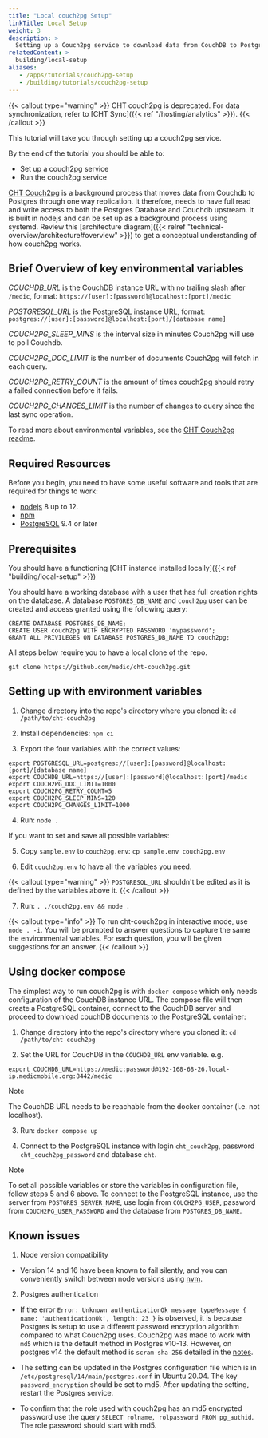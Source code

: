 ```yaml
---
title: "Local couch2pg Setup"
linkTitle: Local Setup
weight: 3
description: >
  Setting up a Couch2pg service to download data from CouchDB to Postgres database
relatedContent: >
  building/local-setup
aliases:
   - /apps/tutorials/couch2pg-setup
   - /building/tutorials/couch2pg-setup
---
```


{{< callout type="warning" >}}
  CHT couch2pg is deprecated. For data synchronization, refer to [CHT Sync]({{< ref "/hosting/analytics" >}}).
{{< /callout >}}

This tutorial will take you through setting up a couch2pg service.

By the end of the tutorial you should be able to:

- Set up a couch2pg service
- Run the couch2pg service

[CHT Couch2pg](https://github.com/medic/cht-couch2pg) is a background process that moves data from Couchdb to Postgres through one way replication. It therefore, needs to have full read and write access to both the Postgres Database and Couchdb upstream.  It is built in nodejs and can be set up as a background process using systemd. Review this [architecture diagram]({{< relref "technical-overview/architecture#overview" >}}) to get a conceptual understanding of how couch2pg works.

## Brief Overview of key environmental variables

*COUCHDB_URL* is the CouchDB instance URL with no trailing slash after `/medic`, format: `https://[user]:[password]@localhost:[port]/medic`

*POSTGRESQL_URL* is the PostgreSQL instance URL, format: `postgres://[user]:[password]@localhost:[port]/[database name]`

*COUCH2PG_SLEEP_MINS* is the interval size in minutes Couch2pg will use to poll Couchdb.

*COUCH2PG_DOC_LIMIT* is the number of documents Couch2pg will fetch in each query.

*COUCH2PG_RETRY_COUNT* is the amount of times couch2pg should retry a failed connection before it fails.

*COUCH2PG_CHANGES_LIMIT* is the number of changes to query since the last sync operation.

To read more about environmental variables, see the [CHT Couch2pg readme](https://github.com/medic/cht-couch2pg#readme).

## Required Resources

Before you begin, you need to have some useful software and tools that are required for things to work:

* [nodejs](https://nodejs.org/en/) 8 up to 12. 
* [npm](https://www.npmjs.com/get-npm)
* [PostgreSQL](https://www.postgresql.org/) 9.4 or later

## Prerequisites
You should have a functioning [CHT instance installed locally]({{< ref "building/local-setup" >}})

You should have a working database with a user that has full creation rights on the database. A database `POSTGRES_DB_NAME` and `couch2pg` user can be created and access granted using the following query:
```
CREATE DATABASE POSTGRES_DB_NAME;
CREATE USER couch2pg WITH ENCRYPTED PASSWORD 'mypassword';
GRANT ALL PRIVILEGES ON DATABASE POSTGRES_DB_NAME TO couch2pg;
```

All steps below require you to have a local clone of the repo.
```shell
git clone https://github.com/medic/cht-couch2pg.git
```

## Setting up with environment variables

1. Change directory into the repo's directory where you cloned it: `cd /path/to/cht-couch2pg`

2. Install dependencies: `npm ci`

3. Export the four variables with the correct values:
```shell
export POSTGRESQL_URL=postgres://[user]:[password]@localhost:[port]/[database name]
export COUCHDB_URL=https://[user]:[password]@localhost:[port]/medic
export COUCH2PG_DOC_LIMIT=1000
export COUCH2PG_RETRY_COUNT=5
export COUCH2PG_SLEEP_MINS=120
export COUCH2PG_CHANGES_LIMIT=1000
```

4. Run: `node .`

If you want to set and save all possible variables:

5. Copy `sample.env` to `couch2pg.env`: `cp sample.env couch2pg.env`

6. Edit `couch2pg.env` to have all the variables you need.

{{< callout type="warning" >}}
  `POSTGRESQL_URL` shouldn't be edited as it is defined by the variables above it.
{{< /callout >}}

7. Run: `. ./couch2pg.env && node .`

{{< callout type="info" >}}
  To run cht-couch2pg in interactive mode, use `node . -i`. You will be prompted to answer questions to capture the same the environmental variables. For each question, you will be given suggestions for an answer. 
{{< /callout >}}

## Using docker compose

The simplest way to run couch2pg is with `docker compose` which only needs configuration of the CouchDB instance URL. The compose file will then create a PostgreSQL container, connect to the CouchDB server and proceed to download couchDB documents to the PostgreSQL container:

1. Change directory into the repo's directory where you cloned it: `cd /path/to/cht-couch2pg`

2. Set the URL for CouchDB in the `COUCHDB_URL` env variable. e.g.
```shell
export COUCHDB_URL=https://medic:password@192-168-68-26.local-ip.medicmobile.org:8442/medic
```

> [!NOTE]
> The CouchDB URL needs to be reachable from the docker container (i.e. not localhost).

3. Run: `docker compose up`

4. Connect to the PostgreSQL instance with login `cht_couch2pg`, password `cht_couch2pg_password` and database `cht`.

> [!NOTE]
> To set all possible variables or store the variables in configuration file, follow steps 5 and 6 above. To connect to the PostgreSQL instance, use the server from `POSTGRES_SERVER_NAME`, use login from `COUCH2PG_USER`, password from `COUCH2PG_USER_PASSWORD` and the database from `POSTGRES_DB_NAME`.

## Known issues

1. Node version compatibility
  - Version 14 and 16 have been known to fail silently, and you can conveniently switch between node versions using [nvm](https://github.com/nvm-sh/nvm).

2. Postgres authentication
  - If the error `Error: Unknown authenticationOk message typeMessage { name: 'authenticationOk', length: 23 }` is observed, it is because Postgres is setup to use a different password encryption algorithm compared to what Couch2pg uses. Couch2pg was made to work with `md5` which is the default method in Postgres v10-13. However, on postgres v14 the default method is `scram-sha-256` detailed in the [notes](https://postgresqlco.nf/doc/en/param/password_encryption/14/).

  - The setting can be updated in the Postgres configuration file which is in `/etc/postgresql/14/main/postgres.conf` in Ubuntu 20.04. The key `password_encryption` should be set to md5. After updating the setting, restart the Postgres service.

  - To confirm that the role used with couch2pg has an md5 encrypted password use the query `SELECT rolname, rolpassword FROM pg_authid`. The role password should start with md5.
  